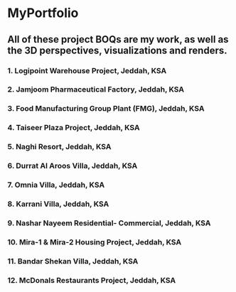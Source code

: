 # MyPortfolio

## All of these project BOQs are my work, as well as the 3D perspectives, visualizations and renders.

### 1. Logipoint Warehouse Project, Jeddah, KSA
### 2. Jamjoom Pharmaceutical Factory, Jeddah, KSA
### 3. Food Manufacturing Group Plant (FMG), Jeddah, KSA
### 4. Taiseer Plaza Project, Jeddah, KSA
### 5. Naghi Resort, Jeddah, KSA
### 6. Durrat Al Aroos Villa, Jeddah, KSA
### 7. Omnia Villa, Jeddah, KSA
### 8. Karrani Villa, Jeddah, KSA
### 9. Nashar Nayeem Residential- Commercial, Jeddah, KSA
### 10. Mira-1 & Mira-2 Housing Project, Jeddah, KSA
### 11. Bandar Shekan Villa, Jeddah, KSA
### 12. McDonals Restaurants Project, Jeddah, KSA




